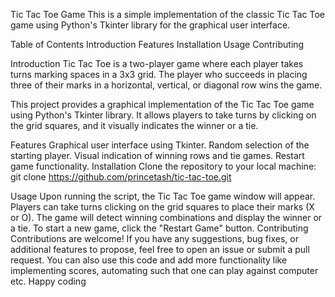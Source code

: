 Tic Tac Toe Game
This is a simple implementation of the classic Tic Tac Toe game using Python's Tkinter library for the graphical user interface.

Table of Contents
Introduction
Features
Installation
Usage
Contributing

Introduction
Tic Tac Toe is a two-player game where each player takes turns marking spaces in a 3x3 grid. The player who succeeds in placing three of their marks in a horizontal, vertical, or diagonal row wins the game.

This project provides a graphical implementation of the Tic Tac Toe game using Python's Tkinter library. It allows players to take turns by clicking on the grid squares, and it visually indicates the winner or a tie.

Features
Graphical user interface using Tkinter.
Random selection of the starting player.
Visual indication of winning rows and tie games.
Restart game functionality.
Installation
Clone the repository to your local machine:
git clone https://github.com/princetash/tic-tac-toe.git

Usage
Upon running the script, the Tic Tac Toe game window will appear.
Players can take turns clicking on the grid squares to place their marks (X or O).
The game will detect winning combinations and display the winner or a tie.
To start a new game, click the "Restart Game" button.
Contributing
Contributions are welcome! If you have any suggestions, bug fixes, or additional features to propose, feel free to open an issue or submit a pull request. 
You can also use this code and add more functionality like implementing scores, automating such that one can play against computer etc. Happy coding

